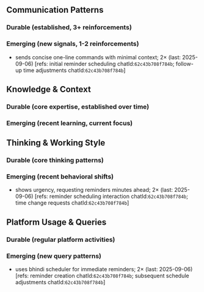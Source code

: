 ## Communication Patterns
### Durable (established, 3+ reinforcements)

### Emerging (new signals, 1-2 reinforcements)
- sends concise one-line commands with minimal context; 2× (last: 2025-09-06) [refs: initial reminder scheduling chatId:`62c43b708f784b`; follow-up time adjustments chatId:`62c43b708f784b`]

## Knowledge & Context
### Durable (core expertise, established over time)

### Emerging (recent learning, current focus)

## Thinking & Working Style
### Durable (core thinking patterns)

### Emerging (recent behavioral shifts)
- shows urgency, requesting reminders minutes ahead; 2× (last: 2025-09-06) [refs: reminder scheduling interaction chatId:`62c43b708f784b`; time change requests chatId:`62c43b708f784b`]

## Platform Usage & Queries
### Durable (regular platform activities)

### Emerging (new query patterns)
- uses bhindi scheduler for immediate reminders; 2× (last: 2025-09-06) [refs: reminder creation chatId:`62c43b708f784b`; subsequent schedule adjustments chatId:`62c43b708f784b`]